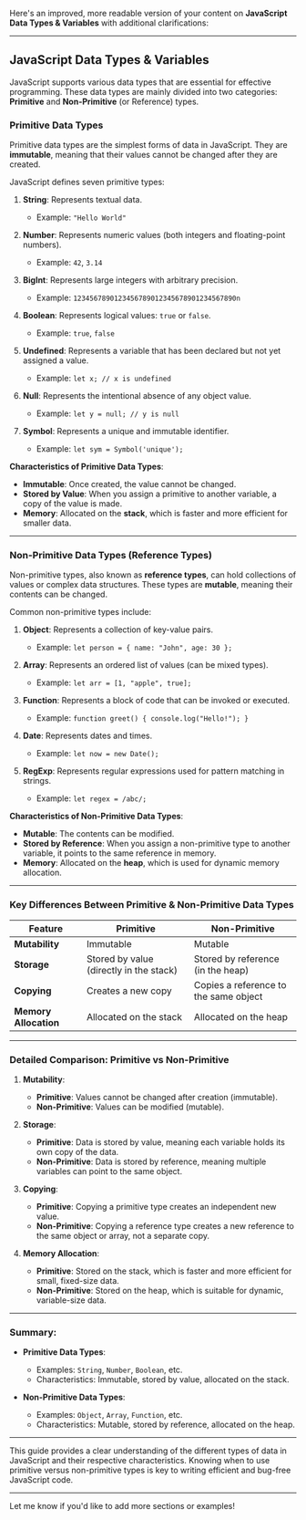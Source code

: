 Here's an improved, more readable version of your content on **JavaScript Data Types & Variables** with additional clarifications:

---

## **JavaScript Data Types & Variables**

JavaScript supports various data types that are essential for effective programming. These data types are mainly divided into two categories: **Primitive** and **Non-Primitive** (or Reference) types.

### **Primitive Data Types**
Primitive data types are the simplest forms of data in JavaScript. They are **immutable**, meaning that their values cannot be changed after they are created.

JavaScript defines seven primitive types:

1. **String**: Represents textual data.
   - Example: `"Hello World"`
   
2. **Number**: Represents numeric values (both integers and floating-point numbers).
   - Example: `42`, `3.14`
   
3. **BigInt**: Represents large integers with arbitrary precision.
   - Example: `1234567890123456789012345678901234567890n`
   
4. **Boolean**: Represents logical values: `true` or `false`.
   - Example: `true`, `false`
   
5. **Undefined**: Represents a variable that has been declared but not yet assigned a value.
   - Example: `let x; // x is undefined`
   
6. **Null**: Represents the intentional absence of any object value.
   - Example: `let y = null; // y is null`
   
7. **Symbol**: Represents a unique and immutable identifier.
   - Example: `let sym = Symbol('unique');`

**Characteristics of Primitive Data Types**:
- **Immutable**: Once created, the value cannot be changed.
- **Stored by Value**: When you assign a primitive to another variable, a copy of the value is made.
- **Memory**: Allocated on the **stack**, which is faster and more efficient for smaller data.

---

### **Non-Primitive Data Types (Reference Types)**

Non-primitive types, also known as **reference types**, can hold collections of values or complex data structures. These types are **mutable**, meaning their contents can be changed.

Common non-primitive types include:

1. **Object**: Represents a collection of key-value pairs.
   - Example: `let person = { name: "John", age: 30 };`

2. **Array**: Represents an ordered list of values (can be mixed types).
   - Example: `let arr = [1, "apple", true];`

3. **Function**: Represents a block of code that can be invoked or executed.
   - Example: `function greet() { console.log("Hello!"); }`

4. **Date**: Represents dates and times.
   - Example: `let now = new Date();`

5. **RegExp**: Represents regular expressions used for pattern matching in strings.
   - Example: `let regex = /abc/;`

**Characteristics of Non-Primitive Data Types**:
- **Mutable**: The contents can be modified.
- **Stored by Reference**: When you assign a non-primitive type to another variable, it points to the same reference in memory.
- **Memory**: Allocated on the **heap**, which is used for dynamic memory allocation.

---

### **Key Differences Between Primitive & Non-Primitive Data Types**

| Feature                  | **Primitive**                            | **Non-Primitive**                       |
|--------------------------|------------------------------------------|-----------------------------------------|
| **Mutability**            | Immutable                                | Mutable                                 |
| **Storage**               | Stored by value (directly in the stack)  | Stored by reference (in the heap)       |
| **Copying**               | Creates a new copy                       | Copies a reference to the same object   |
| **Memory Allocation**     | Allocated on the stack                   | Allocated on the heap                   |

---

### **Detailed Comparison: Primitive vs Non-Primitive**

1. **Mutability**:
   - **Primitive**: Values cannot be changed after creation (immutable).
   - **Non-Primitive**: Values can be modified (mutable).

2. **Storage**:
   - **Primitive**: Data is stored by value, meaning each variable holds its own copy of the data.
   - **Non-Primitive**: Data is stored by reference, meaning multiple variables can point to the same object.

3. **Copying**:
   - **Primitive**: Copying a primitive type creates an independent new value.
   - **Non-Primitive**: Copying a reference type creates a new reference to the same object or array, not a separate copy.

4. **Memory Allocation**:
   - **Primitive**: Stored on the stack, which is faster and more efficient for small, fixed-size data.
   - **Non-Primitive**: Stored on the heap, which is suitable for dynamic, variable-size data.

---

### **Summary:**

- **Primitive Data Types**: 
  - Examples: `String`, `Number`, `Boolean`, etc.
  - Characteristics: Immutable, stored by value, allocated on the stack.

- **Non-Primitive Data Types**:
  - Examples: `Object`, `Array`, `Function`, etc.
  - Characteristics: Mutable, stored by reference, allocated on the heap.

---

This guide provides a clear understanding of the different types of data in JavaScript and their respective characteristics. Knowing when to use primitive versus non-primitive types is key to writing efficient and bug-free JavaScript code.

--- 

Let me know if you'd like to add more sections or examples!
